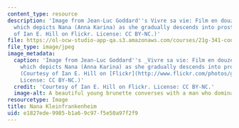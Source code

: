 ```yaml
---
content_type: resource
description: 'Image from Jean-Luc Goddard''s Vivre sa vie: Film en douze tableaux,
  which depicts Nana (Anna Karina) as she gradually descends into prostitution. (Courtesy
  of Ian E. Hill on Flickr. License: CC BY-NC.)'
file: https://ol-ocw-studio-app-qa.s3.amazonaws.com/courses/21g-341-contemporary-french-film-and-social-issues-spring-2014/e1827ede9985b1a69c97f5e50a97f2f9_21g-341s14.jpg
file_type: image/jpeg
image_metadata:
  caption: 'Image from Jean-Luc Goddard''s _Vivre sa vie: Film en douze tableaux_,
    which depicts Nana (Anna Karina) as she gradually descends into prostitution.
    (Courtesy of Ian E. Hill on [Flickr](http://www.flickr.com/photos/geminicollisionworks/4366022071/).
    License: CC BY-NC.)'
  credit: 'Courtesy of Ian E. Hill on Flickr. License: CC BY-NC.'
  image-alt: A beautiful young brunette converses with a man who dominates the frame.
resourcetype: Image
title: Nana Kleinfrankenheim
uid: e1827ede-9985-b1a6-9c97-f5e50a97f2f9
---
```

